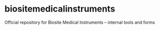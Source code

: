 # biositemedicalinstruments
Official repository for Biosite Medical Instruments – internal tools and forms
